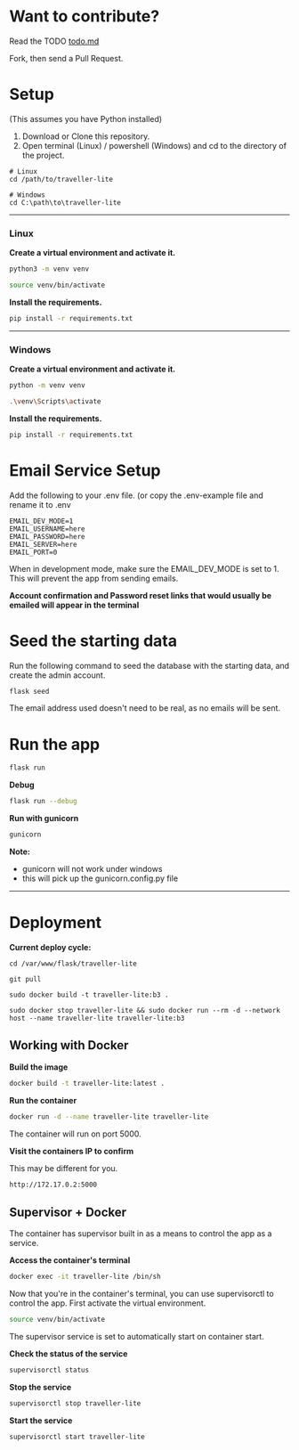 # Want to contribute?

Read the TODO [todo.md](todo.md)

Fork, then send a Pull Request.

# Setup

(This assumes you have Python installed)

1. Download or Clone this repository.
2. Open terminal (Linux) / powershell (Windows) and cd to the directory of the project.

```text
# Linux
cd /path/to/traveller-lite

# Windows
cd C:\path\to\traveller-lite
```

---

### Linux

**Create a virtual environment and activate it.**

```bash
python3 -m venv venv
```

```bash
source venv/bin/activate
```

**Install the requirements.**

```bash
pip install -r requirements.txt
```

---

### Windows

**Create a virtual environment and activate it.**

```bash
python -m venv venv
```

```bash
.\venv\Scripts\activate
```

**Install the requirements.**

```bash
pip install -r requirements.txt
```

# Email Service Setup

Add the following to your .env file. (or copy the .env-example file and rename it to .env

```text
EMAIL_DEV_MODE=1
EMAIL_USERNAME=here
EMAIL_PASSWORD=here
EMAIL_SERVER=here
EMAIL_PORT=0
```

When in development mode, make sure the EMAIL_DEV_MODE is set to 1. This will prevent the app from sending emails.

**Account confirmation and Password reset links that would usually be emailed will appear in the terminal**

# Seed the starting data

Run the following command to seed the database with the starting data, and create the admin account.

```bash
flask seed
```

The email address used doesn't need to be real, as no emails will be sent.

# Run the app

```bash
flask run
```

**Debug**

```bash
flask run --debug
```

**Run with gunicorn**

```bash
gunicorn
```

**Note:**

- gunicorn will not work under windows
- this will pick up the gunicorn.config.py file

-----

# Deployment

**Current deploy cycle:**

```
cd /var/www/flask/traveller-lite
```

```
git pull
```

```
sudo docker build -t traveller-lite:b3 .
```

```
sudo docker stop traveller-lite && sudo docker run --rm -d --network host --name traveller-lite traveller-lite:b3
```

## Working with Docker

**Build the image**

```bash
docker build -t traveller-lite:latest .
```

**Run the container**

```bash
docker run -d --name traveller-lite traveller-lite
```

The container will run on port 5000.

**Visit the containers IP to confirm**

This may be different for you.

```bash
http://172.17.0.2:5000
```

## Supervisor + Docker

The container has supervisor built in as a means to control the app as a service.

**Access the container's terminal**

```bash
docker exec -it traveller-lite /bin/sh
```

Now that you're in the container's terminal, you can use supervisorctl to control the app. First activate the virtual
environment.

```bash
source venv/bin/activate
```

The supervisor service is set to automatically start on container start.

**Check the status of the service**

```bash
supervisorctl status
```

**Stop the service**

```bash
supervisorctl stop traveller-lite
```

**Start the service**

```bash
supervisorctl start traveller-lite
```
